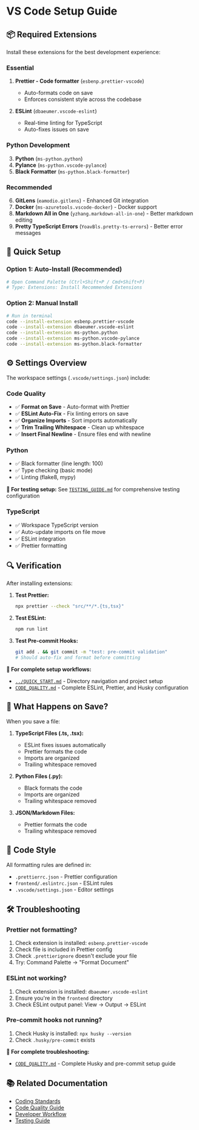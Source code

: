 # VS Code Setup Guide

## 📦 Required Extensions

Install these extensions for the best development experience:

### Essential
1. **Prettier - Code formatter** (`esbenp.prettier-vscode`)
   - Auto-formats code on save
   - Enforces consistent style across the codebase

2. **ESLint** (`dbaeumer.vscode-eslint`)
   - Real-time linting for TypeScript
   - Auto-fixes issues on save

### Python Development
3. **Python** (`ms-python.python`)
4. **Pylance** (`ms-python.vscode-pylance`)
5. **Black Formatter** (`ms-python.black-formatter`)

### Recommended
6. **GitLens** (`eamodio.gitlens`) - Enhanced Git integration
7. **Docker** (`ms-azuretools.vscode-docker`) - Docker support
8. **Markdown All in One** (`yzhang.markdown-all-in-one`) - Better markdown editing
9. **Pretty TypeScript Errors** (`YoavBls.pretty-ts-errors`) - Better error messages

## 🚀 Quick Setup

### Option 1: Auto-Install (Recommended)
```bash
# Open Command Palette (Ctrl+Shift+P / Cmd+Shift+P)
# Type: Extensions: Install Recommended Extensions
```

### Option 2: Manual Install
```bash
# Run in terminal
code --install-extension esbenp.prettier-vscode
code --install-extension dbaeumer.vscode-eslint
code --install-extension ms-python.python
code --install-extension ms-python.vscode-pylance
code --install-extension ms-python.black-formatter
```

## ⚙️ Settings Overview

The workspace settings (`.vscode/settings.json`) include:

### Code Quality
- ✅ **Format on Save** - Auto-format with Prettier
- ✅ **ESLint Auto-Fix** - Fix linting errors on save
- ✅ **Organize Imports** - Sort imports automatically
- ✅ **Trim Trailing Whitespace** - Clean up whitespace
- ✅ **Insert Final Newline** - Ensure files end with newline

### Python
- ✅ Black formatter (line length: 100)
- ✅ Type checking (basic mode)
- ✅ Linting (flake8, mypy)

**📖 For testing setup:** See [`TESTING_GUIDE.md`](TESTING_GUIDE.md) for comprehensive testing configuration

### TypeScript
- ✅ Workspace TypeScript version
- ✅ Auto-update imports on file move
- ✅ ESLint integration
- ✅ Prettier formatting

## 🔍 Verification

After installing extensions:

1. **Test Prettier:**
   ```bash
   npx prettier --check "src/**/*.{ts,tsx}"
   ```

2. **Test ESLint:**
   ```bash
   npm run lint
   ```

3. **Test Pre-commit Hooks:**
   ```bash
   git add . && git commit -m "test: pre-commit validation"
   # Should auto-fix and format before committing
   ```

**📖 For complete setup workflows:**
- [`../QUICK_START.md`](../QUICK_START.md) - Directory navigation and project setup
- [`CODE_QUALITY.md`](CODE_QUALITY.md) - Complete ESLint, Prettier, and Husky configuration

## 🎯 What Happens on Save?

When you save a file:

1. **TypeScript Files (.ts, .tsx):**
   - ESLint fixes issues automatically
   - Prettier formats the code
   - Imports are organized
   - Trailing whitespace removed

2. **Python Files (.py):**
   - Black formats the code
   - Imports are organized
   - Trailing whitespace removed

3. **JSON/Markdown Files:**
   - Prettier formats the code
   - Trailing whitespace removed

## 🎨 Code Style

All formatting rules are defined in:
- `.prettierrc.json` - Prettier configuration
- `frontend/.eslintrc.json` - ESLint rules
- `.vscode/settings.json` - Editor settings

## 🛠️ Troubleshooting

### Prettier not formatting?
1. Check extension is installed: `esbenp.prettier-vscode`
2. Check file is included in Prettier config
3. Check `.prettierignore` doesn't exclude your file
4. Try: Command Palette → "Format Document"

### ESLint not working?
1. Check extension is installed: `dbaeumer.vscode-eslint`
2. Ensure you're in the `frontend` directory
3. Check ESLint output panel: View → Output → ESLint

### Pre-commit hooks not running?
1. Check Husky is installed: `npx husky --version`
2. Check `.husky/pre-commit` exists

**📖 For complete troubleshooting:**
- [`CODE_QUALITY.md`](CODE_QUALITY.md) - Complete Husky and pre-commit setup guide

## 📚 Related Documentation

- [Coding Standards](./CODING_STANDARDS.md)
- [Code Quality Guide](./CODE_QUALITY.md)
- [Developer Workflow](./DEVELOPER_WORKFLOW.md)
- [Testing Guide](./TESTING_GUIDE.md)
